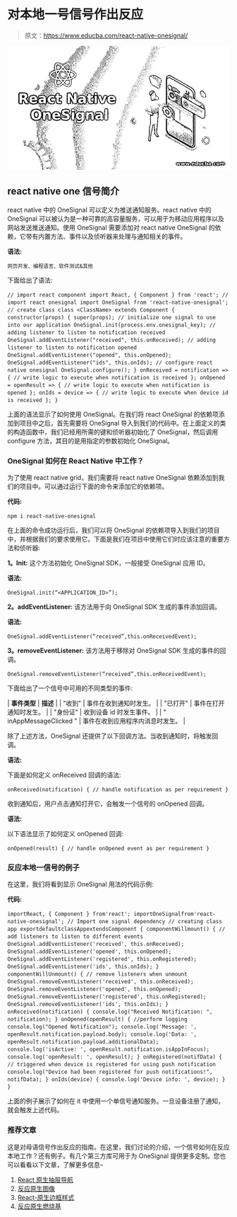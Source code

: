 # 对本地一号信号作出反应

> 原文：<https://www.educba.com/react-native-onesignal/>

![React Native OneSignal](img/39f8fd2f41948eea202350dc9b0447ed.png "React Native OneSignal")



## react native one 信号简介

react native 中的 OneSignal 可以定义为推送通知服务。react native 中的 OneSignal 可以被认为是一种可靠的高容量服务，可以用于为移动应用程序以及网站发送推送通知。使用 OneSignal 需要添加对 react native OneSignal 的依赖，它带有内置方法、事件以及侦听器来处理与通知相关的事件。

**语法:**

<small>网页开发、编程语言、软件测试&其他</small>

下面给出了语法:

`// import react component
import React, { Component } from 'react';
// import react onesignal
import OneSignal from 'react-native-onesignal';
// create class
class <ClassName> extends Component {
constructor(props) {
super(props);
// initialize one signal to use into our application
OneSignal.init(process.env.onesignal_key);
// adding listener to listen to notification received
OneSignal.addEventListener("received", this.onReceived);
// adding listener to listen to notification opened
OneSignal.addEventListener("opened", this.onOpened);
OneSignal.addEventListener("ids", this.onIds);
// configure react native onesignal
OneSignal.configure();
}
onReceived = notification => {
// write logic to execute when notification is received
};
onOpened = openResult => {
// write logic to execute when notification is opened
};
onIds = device => {
// write logic to execute when device id is received
};
}`

上面的语法显示了如何使用 OneSignal。在我们将 react OneSignal 的依赖项添加到项目中之后，首先需要将 OneSignal 导入到我们的代码中。在上面定义的类的构造函数中，我们已经用所需的键和侦听器初始化了 OneSignal，然后调用 configure 方法，其目的是用指定的参数初始化 OneSignal。

### OneSignal 如何在 React Native 中工作？

为了使用 react native grid，我们需要将 react native OneSignal 依赖添加到我们的项目中。可以通过运行下面的命令来添加它的依赖项。

**代码:**

`npm i react-native-onesignal`

在上面的命令成功运行后，我们可以将 OneSignal 的依赖项导入到我们的项目中，并根据我们的要求使用它。下面是我们在项目中使用它们时应该注意的重要方法和侦听器:

**1。Init:** 这个方法初始化 OneSignal SDK，一般接受 OneSignal 应用 ID。

**语法:**

`OneSignal.init(“<APPLICATION_ID>”);`

**2。addEventListener:** 该方法用于向 OneSignal SDK 生成的事件添加回调。

**语法:**

`OneSignal.addEventListener(“received”,this.onReceivedEvent);`

**3。removeEventListener:** 该方法用于移除对 OneSignal SDK 生成的事件的回调。

`OneSignal.removeEventListener(“received”,this.onReceivedEvent);`

下面给出了一个信号中可用的不同类型的事件:

| **事件类型** | **描述** |
| "收到" | 事件在收到通知时发生。 |
| "已打开" | 事件在打开通知时发生。 |
| "身份证" | 收到设备 id 时发生事件。 |
| " inAppMessageClicked " | 事件在收到应用程序内消息时发生。 |

除了上述方法，OneSignal 还提供了以下回调方法。当收到通知时，将触发回调。

**语法:**

下面是如何定义 onReceived 回调的语法:

`onReceived(notification) {
// handle notification as per requirement
}`

收到通知后，用户点击通知打开它，会触发一个信号的 onOpened 回调。

**语法:**

以下语法显示了如何定义 onOpened 回调:

`onOpened(result) {
// handle onOpened event as per requirement
}`

### 反应本地一信号的例子

在这里，我们将看到显示 OneSignal 用法的代码示例:

**代码:**

`importReact, { Component } from'react';
importOneSignalfrom'react-native-onesignal';
// Import one signal dependency
// creating class app
exportdefaultclassAppextendsComponent {
componentWillmount() {
// add listeners to listen to different events
OneSignal.addEventListener('received', this.onReceived);
OneSignal.addEventListener('opened', this.onOpened);
OneSignal.addEventListener('registered', this.onRegistered);
OneSignal.addEventListener('ids', this.onIds);
}
componentWillUnmount() {
// remove listeners when unmount
OneSignal.removeEventListener('received', this.onReceived);
OneSignal.removeEventListener('opened', this.onOpened);
OneSignal.removeEventListener('registered', this.onRegistered);
OneSignal.removeEventListener('ids', this.onIds);
}
onReceived(notification) {
console.log("Received Notification: ", notification);
}
onOpened(openResult) {
//perform logging
console.log("Opened Notification");
console.log('Message: ', openResult.notification.payload.body);
console.log('Data: ', openResult.notification.payload.additionalData);
console.log('isActive: ', openResult.notification.isAppInFocus);
console.log('openResult: ', openResult);
}
onRegistered(notifData) {
// triggered when device is registered for using push notification
console.log("Device had been registered for push notifications!", notifData);
}
onIds(device) {
console.log('Device info: ', device);
}
}`

上面的例子展示了如何在 it 中使用一个单信号通知服务。一旦设备注册了通知，就会触发上述代码。

### 推荐文章

这是对母语信号作出反应的指南。在这里，我们讨论的介绍，一个信号如何在反应本地工作？还有例子。有几个第三方库可用于为 OneSignal 提供更多定制。您也可以看看以下文章，了解更多信息–

1.  [React 原生抽屉导航](https://www.educba.com/react-native-drawer-navigation/)
2.  [反应原生图像](https://www.educba.com/react-native-image/)
3.  [React-原生边框样式](https://www.educba.com/react-native-border-style/)
4.  [反应原生燃烧基](https://www.educba.com/react-native-firebase/)